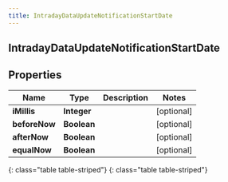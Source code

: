 ```yaml
---
title: IntradayDataUpdateNotificationStartDate
---
```

## IntradayDataUpdateNotificationStartDate


## Properties

| Name | Type | Description | Notes |
| ------------ | ------------- | ------------- | ------------- |
| **iMillis** | **Integer** |  |  [optional] |
| **beforeNow** | **Boolean** |  |  [optional] |
| **afterNow** | **Boolean** |  |  [optional] |
| **equalNow** | **Boolean** |  |  [optional] |
{: class="table table-striped"}
{: class="table table-striped"}


